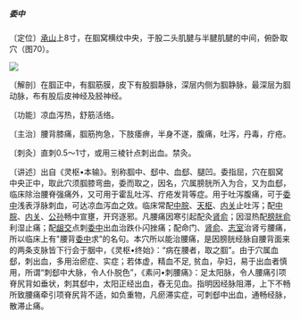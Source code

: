 ##### 委中

〔定位〕[承山](https://www.gmzyjc.com/read/zjs/zjs3.1.7-8-0.0.1.3.57.md)上8寸，在腘窝横纹中央，于股二头肌腱与半腱肌腱的中间，俯卧取穴（图70）。

![](img/图70.jpg)

〔解剖〕在腘正中，有腘筋膜，皮下有股腘静脉，深层内侧为腘静脉，最深层为腘动脉，布有股后皮神经及胫神经。

〔功能〕凉血泻热，舒筋活络。

〔主治〕腰背膝痛，腘筋拘急，下肢痿痹，半身不遂，腹痛，吐泻，丹毒，疔疮。

〔刺灸〕直刺0.5〜1寸，或用三棱针点刺出血。禁灸。

〔讲述〕出自《灵枢•本输》。别称腘中、郄中、血郄、腿凹。委指屈，穴在腘窝中央正中，取此穴须腘膝弯曲，委而取之，因名，穴属膀胱所入为合，又为血郄，临床除治腰脊强痛外，又可用于霍乱吐泻、疔疮发背等症。用于吐泻腹痛，可于[委中](https://www.gmzyjc.com/read/zjs/zjs3.1.7-8-0.0.1.3.40.md)浅表浮脉刺血，可达凉血泻血之效。临床常配[中脘](https://www.gmzyjc.com/read/zjs/zjs3.2.1-0.1.1.3.11.md)、[天枢](https://www.gmzyjc.com/read/zjs/zjs3.1.1-3-0.1.3.3.25.md)、[内关](https://www.gmzyjc.com/read/zjs/zjs3.1.9-12-0.0.1.3.6.md)止吐泻；配[中脘](https://www.gmzyjc.com/read/zjs/zjs3.2.1-0.1.1.3.11.md)、[内关](https://www.gmzyjc.com/read/zjs/zjs3.1.9-12-0.0.1.3.6.md)、[公孙](https://www.gmzyjc.com/read/zjs/zjs3.1.4-6-0.0.1.3.4.md)畅中宣壅，开窍逐邪。凡腰痛因寒引起配灸[肾俞](https://www.gmzyjc.com/read/zjs/zjs3.1.7-8-0.0.1.3.23.md)；因湿热配[膀胱俞](https://www.gmzyjc.com/read/zjs/zjs3.1.7-8-0.0.1.3.28.md)利湿止痛；配[龈交](https://www.gmzyjc.com/read/zjs/zjs3.2.2-0.0.1.3.28.md)点刺[委中](https://www.gmzyjc.com/read/zjs/zjs3.1.7-8-0.0.1.3.40.md)出血治跌仆闪挫痛；配命门、[肾俞](https://www.gmzyjc.com/read/zjs/zjs3.1.7-8-0.0.1.3.23.md)、[志室](https://www.gmzyjc.com/read/zjs/zjs3.1.7-8-0.0.1.3.52.md)治肾亏腰痛，所以临床上有"腰背[委中](https://www.gmzyjc.com/read/zjs/zjs3.1.7-8-0.0.1.3.40.md)求”的名句。本穴所以能治腰痛，是因膀胱经脉自腰背面来的两条支脉皆下行会于胭中，《灵枢•终始》：“病在腰者，取之腘”。由于穴属血郄，刺出血，多用治瘀症、实症；若体虚，精血不足, 贫血，孕妇，易于出血者慎用，所谓“刺郄中大脉，令人仆脱色”，《素问•刺腰痛》：足太阳脉，令人腰痛引项脊尻背如垂状，刺其郄中，太阳正经出血，舂无见血。指明因经脉阻滞，上下不畅所致腰痛牵引项脊尻背不适，如负重物，凡瘀滞实症，可刺郄中出血，通畅经脉，散滞止痛。
